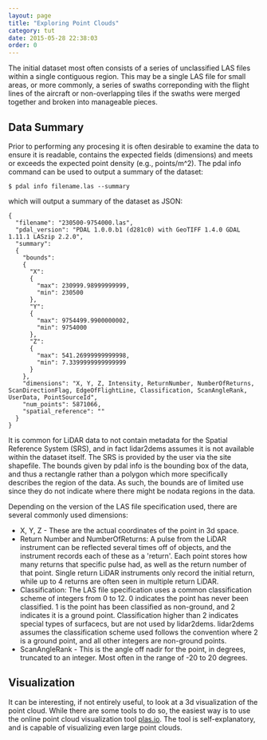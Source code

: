 ```yaml
---
layout: page
title: "Exploring Point Clouds"
category: tut
date: 2015-05-28 22:38:03
order: 0
---
```


The initial dataset most often consists of a series of unclassified LAS files within a single contiguous region. This may be a single LAS file for small areas, or more commonly, a series of swaths correponding with the flight lines of the aircraft or non-overlapping tiles if the swaths were merged together and broken into manageable pieces.

## Data Summary
Prior to performing any procesing it is often desirable to examine the data to ensure it is readable, contains the expected fields (dimensions) and meets or exceeds the expected point density (e.g., points/m^2). The pdal info command can be used to output a summary of the dataset:

    $ pdal info filename.las --summary

which will output a summary of the dataset as JSON:

~~~
{
  "filename": "230500-9754000.las",
  "pdal_version": "PDAL 1.0.0.b1 (d281c0) with GeoTIFF 1.4.0 GDAL 1.11.1 LASzip 2.2.0",
  "summary":
  {
    "bounds":
    {
      "X":
      {
        "max": 230999.98999999999,
        "min": 230500
      },
      "Y":
      {
        "max": 9754499.9900000002,
        "min": 9754000
      },
      "Z":
      {
        "max": 541.26999999999998,
        "min": 7.3399999999999999
      }
    },
    "dimensions": "X, Y, Z, Intensity, ReturnNumber, NumberOfReturns, ScanDirectionFlag, EdgeOfFlightLine, Classification, ScanAngleRank, UserData, PointSourceId",
    "num_points": 5871066,
    "spatial_reference": ""
  }
}
~~~

It is common for LiDAR data to not contain metadata for the Spatial Reference System (SRS), and in fact lidar2dems assumes it is not available within the dataset itself.  The SRS is provided by the user via the site shapefile. The bounds given by pdal info is the bounding box of the data, and thus a rectangle rather than a polygon which more specifically describes the region of the data. As such, the bounds are of limited use since they do not indicate where there might be nodata regions in the data.


Depending on the version of the LAS file specification used, there are several commonly used dimensions:

- X, Y, Z - These are the actual coordinates of the point in 3d space.
- Return Number and NumberOfReturns: A pulse from the LiDAR instrument can be reflected several times off of objects, and the instrument records each of these as a 'return'. Each point stores how many returns that specific pulse had, as well as the return number of that point. Single return LiDAR instruments only record the initial return, while up to 4 returns are often seen in multiple return LiDAR.
- Classification: The LAS file specification uses a common classification scheme of integers from 0 to 12. 0 indicates the point has never been classified. 1 is the point has been classified as non-ground, and 2 indicates it is a ground point. Classification higher than 2 indicates special types of surfacecs, but are not used by lidar2dems. lidar2dems assumes the classification scheme used follows the convention where 2 is a ground point, and all other integers are non-ground points.
- ScanAngleRank - This is the angle off nadir for the point, in degrees, truncated to an integer. Most often in the range of -20 to 20 degrees.

## Visualization
It can be interesting, if not entirely useful, to look at a 3d visualization of the point cloud. While there are some tools to do so, the easiest way is to use the online point cloud visualization tool [plas.io](http://plas.io). The tool is self-explanatory, and is capable of visualizing even large point clouds.

